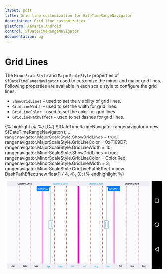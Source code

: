 ```yaml
---
layout: post
title: Grid line customization for DateTimeRangeNavigator
description: Grid line customization
platform: Xamarin.Android
control: SfDateTimeRangeNavigator
documentation: ug
---
```


# Grid Lines

The `MinorScaleStyle` and `MajorScaleStyle` properties of `SfDateTimeRangeNavigator` used to customize the minor and major grid lines. Following properties are available in each scale style to configure the grid lines.

* `ShowGridLines` – used to set the visibility of grid lines.
* `GridLineWidth` – used to set the width for grid lines.
* `GridLineColor` – used to set the color for grid lines.
* `GridLinePathEffect` – used to set dashes for grid lines.

{% highlight c# %}
[C#]
SfDateTimeRangeNavigator rangenavigator = new SfDateTimeRangeNavigator();
...
rangenavigator.MajorScaleStyle.ShowGridLines = true;
rangenavigator.MajorScaleStyle.GridLineColor =  0xF109D7;
rangenavigator.MajorScaleStyle.GridLineWidth = 10;
rangenavigator.MinorScaleStyle.ShowGridLines = true;
rangenavigator.MinorScaleStyle.GridLineColor = Color.Red;
rangenavigator.MinorScaleStyle.GridLineWidth = 3;
rangenavigator.MinorScaleStyle.GridLinePathEffect = new DashPathEffect(new float[] { 4, 4}, 0);
{% endhighlight %}

![](gridline_images/gridline_img1.jpeg)


